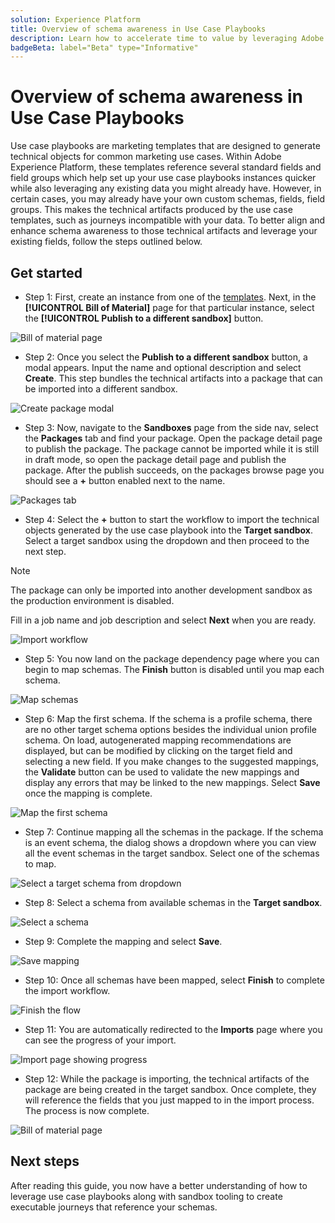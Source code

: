 ```yaml
---
solution: Experience Platform
title: Overview of schema awareness in Use Case Playbooks
description: Learn how to accelerate time to value by leveraging Adobe standard fields and field groups
badgeBeta: label="Beta" type="Informative"
---
```


# Overview of schema awareness in Use Case Playbooks

Use case playbooks are marketing templates that are designed to generate technical objects for common marketing use cases. Within Adobe Experience Platform, these templates reference several standard fields and field groups which help set up your use case playbooks instances quicker while also leveraging any existing data you might already have. However, in certain cases, you may already have your own custom schemas, fields, field groups. This makes the technical artifacts produced by the use case templates, such as journeys incompatible with your data. To better align and enhance schema awareness to those technical artifacts and leverage your existing fields, follow the steps outlined below.

## Get started

* Step 1: First, create an instance from one of the [templates](../playbooks/create-share-reuse.md). Next, in the **[!UICONTROL Bill of Material]** page for that particular instance, select the **[!UICONTROL Publish to a different sandbox]** button.

![Bill of material page](/help/use-case-playbooks/assets/playbooks/data-awareness/bill-of-material.png)

* Step 2: Once you select the **Publish to a different sandbox** button, a modal appears. Input the name and optional description and select **Create**. This step bundles the technical artifacts into a package that can be imported into a different sandbox.

![Create package modal](/help/use-case-playbooks/assets/playbooks/data-awareness/create-package-modal.png)

* Step 3: Now, navigate to the **Sandboxes** page from the side nav, select the **Packages** tab and find your package. Open the package detail page to publish the package. The package cannot be imported while it is still in draft mode, so open the package detail page and publish the package. After the publish succeeds, on the packages browse page you should see a **+** button enabled next to the name.

![Packages tab](/help/use-case-playbooks/assets/playbooks/data-awareness/packages.png)

* Step 4: Select the **+** button to start the workflow to import the technical objects generated by the use case playbook into the **Target sandbox**. Select a target sandbox using the dropdown and then proceed to the next step.

>[!NOTE]
>
> The package can only be imported into another development sandbox as the production environment is disabled.

Fill in a job name and job description and select **Next** when you are ready.

![Import workflow](/help/use-case-playbooks/assets/playbooks/data-awareness/import-package-import-settings.png)

* Step 5: You now land on the package dependency page where you can begin to map schemas. The **Finish** button is disabled until you map each schema.

![Map schemas](/help/use-case-playbooks/assets/playbooks/data-awareness/import-package-view-dependencies.png)

* Step 6: Map the first schema. If the schema is a profile schema, there are no other target schema options besides the individual union profile schema. On load, autogenerated mapping recommendations are displayed, but can be modified by clicking on the target field and selecting a new field. If you make changes to the suggested mappings, the **Validate** button can be used to validate the new mappings and display any errors that may be linked to the new mappings. Select **Save** once the mapping is complete.

![Map the first schema](/help/use-case-playbooks/assets/playbooks/data-awareness/map-to-existing-fields.png)

* Step 7: Continue mapping all the schemas in the package. If the schema is an event schema, the dialog shows a dropdown where you can view all the event schemas in the target sandbox. Select one of the schemas to map.

![Select a target schema from dropdown](/help/use-case-playbooks/assets/playbooks/data-awareness/map-to-event-schema.png)

* Step 8: Select a schema from available schemas in the **Target sandbox**.

![Select a schema](/help/use-case-playbooks/assets/playbooks/data-awareness/map-to-available-schemas.png)

* Step 9: Complete the mapping and select **Save**.

![Save mapping](/help/use-case-playbooks/assets/playbooks/data-awareness/map-to-existing-modal.png)

* Step 10: Once all schemas have been mapped, select **Finish** to complete the import workflow.

![Finish the flow](/help/use-case-playbooks/assets/playbooks/data-awareness/complete-flow.png)

* Step 11: You are automatically redirected to the **Imports** page where you can see the progress of your import.

![Import page showing progress](/help/use-case-playbooks/assets/playbooks/data-awareness/import-progress.png)

* Step 12: While the package is importing, the technical artifacts of the package are being created in the target sandbox. Once complete, they will reference the fields that you just mapped to in the import process. The process is now complete.

![Bill of material page](/help/use-case-playbooks/assets/playbooks/data-awareness/packages.png)

## Next steps

After reading this guide, you now have a better understanding of how to leverage use case playbooks along with sandbox tooling to create executable journeys that reference your schemas.